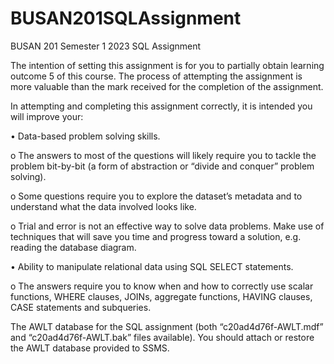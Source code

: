 # BUSAN201SQLAssignment
BUSAN 201 Semester 1 2023 SQL Assignment

The intention of setting this assignment is for you to partially obtain learning outcome 5 of this course. The process of attempting the assignment is more valuable than the mark received for the completion of the assignment.

In attempting and completing this assignment correctly, it is intended you will improve your:

• Data-based problem solving skills.

o The answers to most of the questions will likely require you to tackle the problem bit-by-bit
(a form of abstraction or “divide and conquer” problem solving).

o Some questions require you to explore the dataset’s metadata and to understand what the
data involved looks like.

o Trial and error is not an effective way to solve data problems. Make use of techniques that
will save you time and progress toward a solution, e.g. reading the database diagram.


• Ability to manipulate relational data using SQL SELECT statements.

o The answers require you to know when and how to correctly use scalar functions, WHERE
clauses, JOINs, aggregate functions, HAVING clauses, CASE statements and subqueries.


The AWLT database for the SQL assignment (both “c20ad4d76f-AWLT.mdf” and “c20ad4d76f-AWLT.bak” files available). You should attach or restore the AWLT database provided to SSMS.
